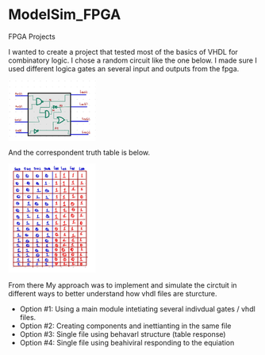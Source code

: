 # ModelSim_FPGA
FPGA Projects

I wanted to create a project that tested most of the basics of VHDL for combinatory logic.
I chose a random circuit like the one below. I made sure I used different logica gates an several input and outputs from the fpga.

 <img src="https://github.com/EdwinMarteZorrilla/ModelSim_FPGA/blob/main/img/circuit.jpg" width=35% height=35%  align="center">  

 And the correspondent truth table is below.
 
 <img src="https://github.com/EdwinMarteZorrilla/ModelSim_FPGA/blob/main/img/table.jpg" width=35% height=35%>

From there My approach was to implement and simulate the circtuit in different ways to better understand how vhdl files are sturcture.

* Option #1: Using a main module intetiating several indivdual gates / vhdl files.
* Option #2: Creating components and inettianting in the same file
* Option #3: Single file using behavarl structure (table response)
* Option #4: Single file using beahiviral responding to the equiation
